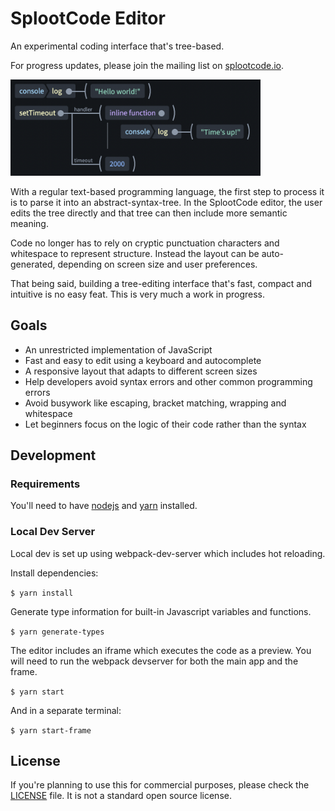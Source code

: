 # SplootCode Editor
An experimental coding interface that's tree-based.

For progress updates, please join the mailing list on [splootcode.io](https://splootcode.io/).

<img src="screenshot1.png" alt="Screenshot of SplootCode example" width="400">

With a regular text-based programming language, the first step to process it is to parse it into an abstract-syntax-tree.
In the SplootCode editor, the user edits the tree directly and that tree can then include more semantic meaning.

Code no longer has to rely on cryptic punctuation characters and whitespace to represent structure. Instead the layout can be auto-generated, depending on screen size and user preferences.

That being said, building a tree-editing interface that's fast, compact and intuitive is no easy feat. This is very much a work in progress.

## Goals
 * An unrestricted implementation of JavaScript
 * Fast and easy to edit using a keyboard and autocomplete
 * A responsive layout that adapts to different screen sizes
 * Help developers avoid syntax errors and other common programming errors
 * Avoid busywork like escaping, bracket matching, wrapping and whitespace
 * Let beginners focus on the logic of their code rather than the syntax

## Development
### Requirements
You'll need to have [nodejs](https://nodejs.org/) and [yarn](https://yarnpkg.com/) installed.

### Local Dev Server
Local dev is set up using webpack-dev-server which includes hot reloading.

Install dependencies:

```$ yarn install```

Generate type information for built-in Javascript variables and functions.

```$ yarn generate-types```

The editor includes an iframe which executes the code as a preview.
You will need to run the webpack devserver for both the main app and the frame.

```$ yarn start```

And in a separate terminal:

```$ yarn start-frame```

## License
If you're planning to use this for commercial purposes, please check the [LICENSE](LICENSE) file. It is not a standard open source license.
